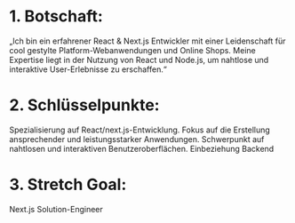 # 1. Botschaft:

„Ich bin ein erfahrener React & Next.js Entwickler mit einer Leidenschaft für cool gestylte
Platform-Webanwendungen und Online Shops. Meine Expertise liegt in der Nutzung von React und
Node.js, um nahtlose und interaktive User-Erlebnisse zu erschaffen.“

# 2. Schlüsselpunkte:

Spezialisierung auf React/next.js-Entwicklung. Fokus auf die Erstellung ansprechender und
leistungsstarker Anwendungen. Schwerpunkt auf nahtlosen und interaktiven Benutzeroberflächen.
Einbeziehung Backend

# 3. Stretch Goal:

Next.js Solution-Engineer

